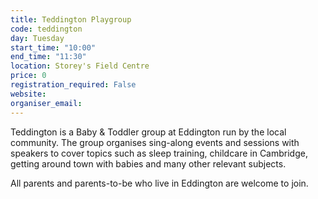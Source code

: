 ```yaml
---
title: Teddington Playgroup
code: teddington
day: Tuesday
start_time: "10:00"
end_time: "11:30"
location: Storey's Field Centre
price: 0
registration_required: False
website:
organiser_email:
---
```


Teddington is a Baby & Toddler group at Eddington run by the local community. The group organises sing-along events and sessions with speakers to cover topics such as sleep training, childcare in Cambridge, getting around town with babies and many other relevant subjects.

All parents and parents-to-be who live in Eddington are welcome to join.
